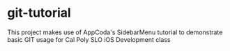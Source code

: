 # git-tutorial
This project makes use of AppCoda's SidebarMenu tutorial to demonstrate basic GIT usage for Cal Poly SLO iOS Development class
